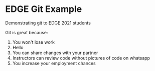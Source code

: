 # EDGE Git Example
Demonstrating git to EDGE 2021 students

Git is great because:
1. You won't lose work
1. Hello
1. You can share changes with your partner
1. Instructors can review code without pictures of code on whatsapp
1. You increase your employment chances
